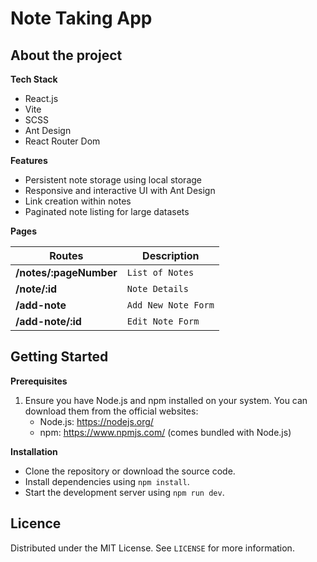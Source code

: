 # Note Taking App
 
## About the project

**Tech Stack**
 - React.js
 - Vite
 - SCSS
 - Ant Design
 - React Router Dom

 **Features**
 - Persistent note storage using local storage
 - Responsive and interactive UI with Ant Design
 - Link creation within notes
 - Paginated note listing for large datasets

 **Pages**

|Routes                     |Description                           |
|---------------------------|--------------------------------------|
|**/notes/:pageNumber**     |`List of Notes`                       |
|**/note/:id**              |`Note Details`                        |
|**/add-note**              |`Add New Note Form`                   |
|**/add-note/:id**          |`Edit Note Form`                      |

## Getting Started

**Prerequisites**

1. Ensure you have Node.js and npm installed on your system. You can download them from the official websites:
    - Node.js: https://nodejs.org/
    - npm: https://www.npmjs.com/ (comes bundled with Node.js)

**Installation**
 - Clone the repository or download the source code.
 - Install dependencies using `npm install`.
 - Start the development server using `npm run dev`.

## Licence

Distributed under the MIT License. See `LICENSE` for more information.